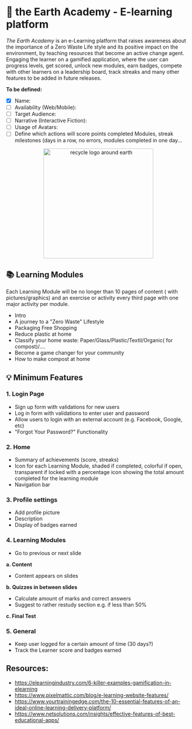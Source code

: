# :seedling: the Earth Academy - E-learning platform 
*The Earth Academy* is an e-Learning platform that raises awareness about the importance of a Zero Waste Life style and its positive impact on the environment, by teaching resources that become an active change agent. 
Engaging the learner on a gamified application, where the user can progress levels, get scored, unlock new modules, earn badges, compete with other learners on a leadership board, track streaks and many other features to be added in future releases.

**To be defined:**
- [x] Name:
- [ ] Availability (Web/Mobile):
- [ ] Target Audience:
- [ ] Narrative (Interactive Fiction):
- [ ] Usage of Avatars:
- [ ] Define which actions will score points completed Modules, streak milestones (days in a row, no errors, modules completed in one day... 

<p align="center">
  <img src="https://cdn.pixabay.com/photo/2012/04/11/18/12/recycle-29227_960_720.png" alt="recycle logo around earth" width="300" height="300">
</p>

## :books: Learning Modules
Each Learning Module will be no longer than 10 pages of content ( with pictures/graphics) and an exercise or activity every third page with one major activity per module. 
- Intro
- A journey to a "Zero Waste" Lifestyle
- Packaging Free Shopping
- Reduce plastic at home
- Classify your home waste: Paper/Glass/Plastic/Textil/Organic( for compost)/....
- Become a game changer for your community
- How to make compost at home

## :bulb: Minimum Features

### 1. Login Page

- Sign up form with validations for new users 
- Log in form with validations to enter user and password
- Allow users to login with an external account (e.g. Facebook, Google, etc)
- "Forgot Your Password?" Functionality

### 2. Home
- Summary of achievements (score, streaks)
- Icon for each Learning Module, shaded if completed, colorful if open, transparent if locked with a percentage icon showing the total amount completed for the learning module 
- Navigation bar

### 3. Profile settings
- Add profile picture
- Description
- Display of badges earned

### 4. Learning Modules
- Go to previous or next slide

**a. Content**
- Content appears on slides

**b. Quizzes in between slides**
- Calculate amount of marks and correct answers
- Suggest to rather restudy section e.g. if less than 50%

**c. Final Test**

### 5. General
- Keep user logged for a certain amount of time (30 days?)
- Track the Learner score and badges earned

## Resources:
-	https://elearningindustry.com/6-killer-examples-gamification-in-elearning
-	https://www.pixelmattic.com/blog/e-learning-website-features/ 
- https://www.yourtrainingedge.com/the-10-essential-features-of-an-ideal-online-learning-delivery-platform/
- https://www.netsolutions.com/insights/effective-features-of-best-educational-apps/



